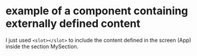 # example of a component containing externally defined content

I just used ```<slot></slot>``` to include the content defined in the screen (App) inside the section MySection.
